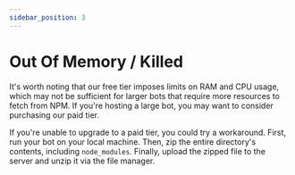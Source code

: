 ```yaml
---
sidebar_position: 3
---
```


# Out Of Memory / Killed

It's worth noting that our free tier imposes limits on RAM and CPU usage, which may not be sufficient for larger bots that require more resources to fetch from NPM. If you're hosting a large bot, you may want to consider purchasing our paid tier.

If you're unable to upgrade to a paid tier, you could try a workaround. First, run your bot on your local machine. Then, zip the entire directory's contents, including `node_modules`. Finally, upload the zipped file to the server and unzip it via the file manager.